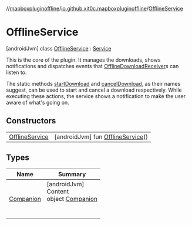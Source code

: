 //[mapboxpluginoffline](../../../index.md)/[io.github.xit0c.mapboxpluginoffline](../index.md)/[OfflineService](index.md)



# OfflineService  
 [androidJvm] class [OfflineService](index.md) : [Service](https://developer.android.com/reference/kotlin/android/app/Service.html)

This is the core of the plugin. It manages the downloads, shows notifications and dispatches events that [OfflineDownloadReceiver](../-offline-download-receiver/index.md)s can listen to.



The static methods [startDownload](-companion/start-download.md) and [cancelDownload](-companion/cancel-download.md), as their names suggest, can be used to start and cancel a download respectively. While executing these actions, the service shows a notification to make the user aware of what's going on.

   


## Constructors  
  
| | |
|---|---|
| <a name="io.github.xit0c.mapboxpluginoffline/OfflineService/OfflineService/#/PointingToDeclaration/"></a>[OfflineService](-offline-service.md)| <a name="io.github.xit0c.mapboxpluginoffline/OfflineService/OfflineService/#/PointingToDeclaration/"></a> [androidJvm] fun [OfflineService](-offline-service.md)()   <br>|


## Types  
  
|  Name |  Summary | 
|---|---|
| <a name="io.github.xit0c.mapboxpluginoffline/OfflineService.Companion///PointingToDeclaration/"></a>[Companion](-companion/index.md)| <a name="io.github.xit0c.mapboxpluginoffline/OfflineService.Companion///PointingToDeclaration/"></a>[androidJvm]  <br>Content  <br>object [Companion](-companion/index.md)  <br><br><br>|

